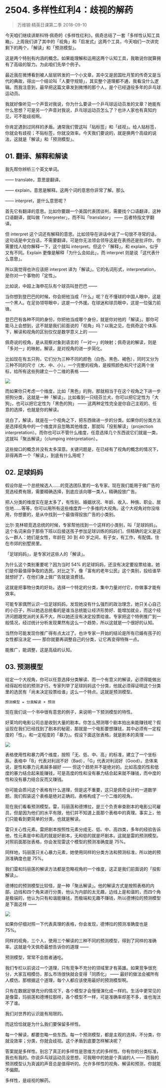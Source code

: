# 2504. 多样性红利4：歧视的解药
> 万维钢·精英日课第二季
2018-09-10

今天咱们继续讲斯科特·佩奇的《多样性红利》。佩奇总结了一套「多样性认知工具箱」，上周我们讲了其中的「视角」和「启发式」这两个工具，今天咱们一次讲完剩下的两个，「解读」和「预测模型」。

这是两个特别有内涵的概念。如果能理解和运用这两个认知工具，我敢说你就算拥有了高级的智力。为此咱们先举个例子。

最近我在微博看到被人层层转发的一个小文章，其中又是民国杜月笙的传奇又是当代的典故，得出一个结论叫「人要守规矩」，其实整个道理都不通，我看没什么逻辑。而我注意到，最早把这篇文章发到微博的那个人，是个已经退役多年的乒乓球运动员。

我就好像听见一个声音对我说，你为什么要读一个乒乓球运动员发的文章？她能有什么思想？可是另一个声音对我说，乒乓球运动员怎么了？也许人家也有真知灼见，可不能歧视啊。

你肯定遇到过同样的矛盾。通常我们管这叫「贴标签」和「歧视」。给人贴标签，你就会有歧视；不贴标签，你就没效率。今天我们要说的，就是换两个高级的说法，这就是「解读」和「预测模型」。

## 01. 翻译、解释和解读

我先帮你辨析三个英文单词。

—— translate，意思是翻译。

—— explain，意思是解释。这两个词的意思你非常了解。那么

—— interpret，是什么意思呢？

首先它有翻译的意思。比如你要跟一个美国代表团谈判，需要找个口语翻译，这种口语翻译，就叫做「interpreter」，而不叫「translator」 —— 后者特指文字翻译。

但 interpret 这个词还有解释的意思。比如领导在讲话中说了一句很不寻常的话，这句话是中文白话，不需要翻译，可是你无法领会领导这是在表扬还是批评你，你需要找人给你解释一下，这个就叫 interpret。但这个「解释」，和 explain，似乎又有不同。Explain 更像是解释「为什么会如此」，而 interpret 则是说「这代表什么意思」。

所以我觉得也许应该把 interpret 译为「解读」。它的名词形式，interpretation，是你对一个事物的「定性」。

比如说，中超上海申花队有个球员叫登巴巴 —— 

当你想到登巴巴的时候，你会把他当成「什么」呢？在不懂球的中国人眼中，这是一个黑人。在足协领导眼中，这是一个外援。在球迷和球员眼中，这是一位强力前锋。

登巴巴有各种不同的身份，你把他当成哪个身份，就是你对他的「解读」。那你可能马上会想到，这不就是我们前面说的「视角」吗？以我之见，在佩奇这个体系下，解读和视角的区别仅仅是数学意义上的 ——

佩奇说的视角，是从观察对象到语言的「一对一」的映射；佩奇说的解读，则是「多对一」的映射。解读，是对视角的进一步简化。

比如现在有五只狗，它们分为三种不同的颜色（白色、黑色、褐色），同时又分为三种不同的尺寸（大、中、小）。一个完整的视角，是按照颜色和尺寸这两个坐标，给所有这些狗建立一个二维的表格 —— 

![](https://raw.githubusercontent.com/dalong0514/selfstudy/master/图片链接/万维钢/2019151.jpg)

而如果你只考虑一个维度，比如「黑色」的狗，那就相当于在这个视角之下进一步把狗分类，这就是一种「解读」。比如看到一只纽芬兰犬，你可以把它定性为「大狗」，也可以把它定性为「黑色的狗」 —— 这两种定性完全是你自己主观的、任意的选择，也就是你的解读。

说白了，解读，就是在一个视角之下，把东西做进一步的分类。如果你的分类方法是选择视角中的一个维度并且忽略其他维度，那就叫「投影解读」（projection interpretation）。而你也可以不管什么维度，任意选择几个东西说它们就是一类，这就叫「聚丛解读」（clumping interpretation）。

这些拗口的概念并没有太多深意。关键问题是，在已经有了视角的概念的情况下，非得再弄一个「解读」，到底有什么用呢？

## 02. 足球妈妈

假设你是一个总统候选人……的竞选团队里的一名专家。现在我们能用于做广告的竞选经费有限，需要精确选择，到底应该向哪一类人，精确投放广告。

把人分类的维度实在是太多了，有性别、婚姻状况、年龄、收入、种族、职业、居住地……等等，你可以用所有这些维度弄一个多维的大视角。这个大视角对你没啥用，你想要的，是从中找到一个最值得投放广告的小类别。

比尔·克林顿竞选总统的时候，专家帮他找到一个这样的小类别，叫「足球妈妈」。这个名词来自于那些下班以后接送孩子参加足球训练的妈妈们，但精确的定义是这么一群人：她们是女性，年龄在 30 到 40 岁之间，有子女，有工作，有配偶，住在市郊的别墅房里。

「足球妈妈」，是专家对这些人的「解读」。

为什么这个类别重要呢？因为当时 54% 的足球妈妈，还没有决定要投票给谁。她们是你最值得争取的选民。对比之下，像「富有的老年公民」这个类别，投给谁早就想好了，在他们身上做广告就是浪费钱。

这就是把事物分类的好处。选择一个特定的分类，集中力量对付它，你做事才能有效率。

可能专家偶然认识一位足球妈妈，发现她没有什么强烈的政治理念，她只关心自己的小日子，所以她选总统看的是谁当总统能让经济形势好、能增加就业，而这个经济问题跟党派的关系不大，所以她还没有决定投票给谁。专家把这个特例推广到一般情况，经过统计分析发现果然有这么一个趋势，所以这就是一个很好的认知。

当然你可能发现你推广得有点太过了。也许专家一开始的结论是所有已婚有孩子的女性都没决定 —— 那你就要再调整自己的分类，让它再变得特殊一点。

能推广，能调整，这是高级的认知。

## 03. 预测模型
给定一个大视角，你可以任意选择分类解读、而一个有意义的解读，必须得能做出经得起检验的预测才行。专家列举了足球妈妈这个分类，他就必须得证明这个分类里的选民有「尚未决定投票给谁」这么一个特点。这就是预测模型。

	预测模型 = 分类解读 + 预测

现在我们说一个书中很有意思的例子，来说明一下预测模型的特性。

好莱坞的电影公司总是收到大量的剧本。你怎么预测哪个剧本拍出来能赚钱呢？假设现在我们已经找到了剧本的秘密，那就是一个电影要想赚钱，其中必须有一定程度的「性」，和一定程度的「暴力」。假设下面这张表格，就是剧本的真理 —— 

![](https://raw.githubusercontent.com/dalong0514/selfstudy/master/图片链接/万维钢/2019152.jpg)

表格使用性和暴力两个维度，按照「无、低、中、高」的标准，建立了一个坐标系。表格中「B」代表对利润不好（Bad），「G」代表对利润好（Good）。总体来说，是性和暴力元素越多越好 —— 但这个趋势并不是绝对的。比如高度的性和低度的暴力结合起来能赚钱，可是高度的性和没有暴力结合起来就不赚钱，而中度的性和没有暴力结合反而又赚钱。

你可能会质问这个表格有什么道理，但是这不重要，这只是佩奇设计的一道数学题。我们假装这个表格是绝对正确的。表格构成了一个二维的视角。

现在我们看看预测模型。雷，玛丽莲和德博拉，是三个负责审查剧本的电影公司雇员，但是因为他们的水平有限，他们并不知道上面那个表格中的真理。事实上，他们只能看到更简单的分类，也就是解读。

雷只关心性元素。雷把剧本按照性元素分成无、低、中、高四类，多年的经验告诉他，性元素是中和高的就是好剧本，无和低的就是坏剧本。这就是雷的预测模型。对照前面那张表格，你会发现雷这个模型的预测准确度是 75%。

同样地，玛丽莲只关心暴力元素，她使用同样的分类方法和预测标准，所以她的预测准确度也是 75%。

我们雷和玛丽莲的解读方法都是忽略视角的一个维度，这正是我们前面说的「投影解读」。

德博拉的预测模型比较怪，是一种「聚丛解读」。他的解读方式是按照表格的内部、边线和四个角来进行分类，他认为内部的太无趣，边线上是和谐的，而四个角是极端的，他认为只有和谐能赚钱，而极端和无趣不赚钱，所以德博拉的预测模型是下面这样 —— 

![](https://raw.githubusercontent.com/dalong0514/selfstudy/master/图片链接/万维钢/2019153.jpg)

如果你仔细对照一下代表真理的表格，你会发现，德博拉的预测准确度也是 75%。

同样的视角，三个人，使用三个解读的三种不同的预测模型，得到了同样的准确率。这就是今天佩奇最想告诉你的道理 ——

预测模型，常常不会胜者通吃。

我们专栏以前说过一个道理，只有竞争不充分的领域里才有英雄。如果竞争很充分，大家互相模仿，那么市场很快就会变得「同质化」 —— 最好的做法会被所有人模仿。那根据这个道理，每个人都应该使用最好的预测模型啊。

只有在数据足够充分的情况下，各个模型才会慢慢演化成一样的。生活中更常见的是像雷，玛丽莲和德博拉那样，各个模型不一样，可是准确率却差不多，谁也淘汰不了谁。

我们对世界的认识是有局限的。

而这恰恰就是为什么我们要保留多样性。

每一个解读，都要忽略一些东西。每一个预测模型，都是主观的选择。不分类，你就没效率；分类，你就会歧视。这个矛盾到底要怎样解决呢？

答案就是多样性。别忘了真正的多样性是思维方式的多样性。你有你的分类标准，我也有我的。你说乒乓球运动员没思想，可我眼中的她是个真诚的人 —— 而我的预测模型认为真诚的声音总是值得听的。允许多样性的视角、解读和预测，你就能不偏颇。

多样性，是歧视的解药。


